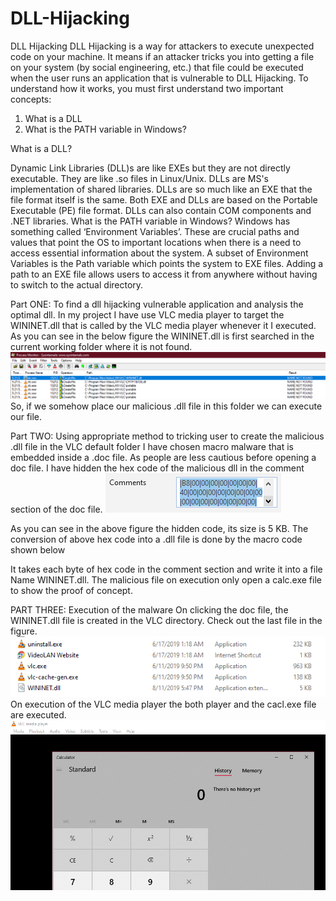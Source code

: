 # DLL-Hijacking
DLL Hijacking
DLL Hijacking is a way for attackers to execute unexpected code on your machine. It means if an attacker tricks you into getting a file on your system (by social engineering, etc.)  that file could be executed when the user runs an application that is vulnerable to DLL Hijacking. To understand how it works, you must first understand two important concepts:
1.	What is a DLL
2.	What is the PATH variable in Windows?

What is a DLL?

Dynamic Link Libraries (DLL)s are like EXEs but they are not directly executable. They are like .so files in Linux/Unix. DLLs are MS's implementation of shared libraries. 
DLLs are so much like an EXE that the file format itself is the same. Both EXE and DLLs are based on the Portable Executable (PE) file format. DLLs can also contain COM components and .NET libraries.
What is the PATH variable in Windows?
Windows has something called ‘Environment Variables’. These are crucial paths and values that point the OS to important locations when there is a need to access essential information about the system. A subset of Environment Variables is the Path variable which points the system to EXE files. Adding a path to an EXE file allows users to access it from anywhere without having to switch to the actual directory.

Part ONE: To find a dll hijacking vulnerable application and analysis the optimal dll.
In my project I have use VLC media player to target the WININET.dll that is called by the VLC media player whenever it I executed. As you can see in the below figure the WININET.dll is first searched in the current working folder where it is not found.
![Image of procmon](https://github.com/AmanNegi144/DLL-Hijacking/blob/master/Images/procmon.png)
So, if we somehow place our malicious .dll file in this folder we can execute our file.

Part TWO: Using appropriate method to tricking user to create the malicious .dll file in the VLC default folder
I have chosen macro malware that is embedded inside a .doc file. As people are less cautious before opening a doc file.
I have hidden the hex code of the malicious dll in the comment section of the doc file.
![Image of hidden code](https://github.com/AmanNegi144/DLL-Hijacking/blob/master/Images/Hexcode_in_comments.png)

As you can see in the above figure the hidden code, its size is 5 KB.
The conversion of above hex code into a .dll file is done by the macro code shown below
 
It takes each byte of hex code in the comment section and write it into a file Name WININET.dll.
The malicious file on execution only open a calc.exe file to show the proof of concept.

PART THREE: Execution of the malware
On clicking the doc file, the WININET.dll file is created in the VLC directory. Check out the last file in the  figure.
 ![Image of dll generation](https://github.com/AmanNegi144/DLL-Hijacking/blob/master/Images/DLL_generation.png)
On execution of the VLC media player the both player and the cacl.exe file are executed.
![Image of calc execution](https://github.com/AmanNegi144/DLL-Hijacking/blob/master/Images/Execution_of_Calc.png)
